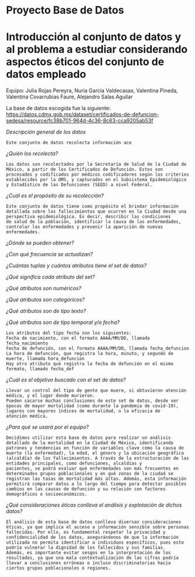 # Proyecto Base de Datos

# Introducción al conjunto de datos y al problema a estudiar considerando aspectos éticos del conjunto de datos empleado
  Equipo: Julia Rojas Pereyra, Nuria Garcia Valdecasas, Valentina Pineda, Valentina Covarrubias Faure, Alejandro Salas Aguilar

  La base de datos escogida fue la siguiente: 
    https://datos.cdmx.gob.mx/dataset/certificados-de-defuncion-sedesa/resource/fc38b701-964d-4c36-8c63-cca9205ab53f

  *Descripción general de los datos*
  
    Este conjunto de datos recolecta información ace
    
  *¿Quién los recolecta?*
  
    Los datos son recolectados por la Secretaría de Salud de la Ciudad de México, a partir de los Certificados de Defunción. Estos son procesados y codificados por médicos codificadores según los criterios     establecidos por la OMS, y capturados en el Subsistema Epidemiológico y Estadístico de las Defunciones (SEED) a nivel Federal.
    
  *¿Cuál es el propósito de su recolección?*
  
    Este conjunto de datos tiene como propósito el brindar información detallada sobre los fallecimientos que ocurren en la Ciudad desde una perspectiva epidemiológica. Es decir, describir las condiciones      de salud de la población, identificar la causa de las enfermedades, controlar las enfermedades y prevenir la aparición de nuevas enfermedades.
    
  *¿Dónde se pueden obtener?*
  
  *¿Con qué frecuencia se actualizan?*
  
  *¿Cuántas tuplas y cuántos atributos tiene el set de datos?*
  
  *¿Qué significa cada atributo del set?*
  
  *¿Qué atributos son numéricos?*
  
  *¿Qué atributos son categóricos?*
  
  *¿Qué atributos son de tipo texto?*
  
  *¿Qué atributos son de tipo temporal y/o fecha?*
  
    Los atributos del tipo fecha son los siguientes:
    Fecha de nacimiento, con el formato AAAA/MM/DD, llamada fecha_nacimiento
    Fecha de defunción, con el formato AAAA/MM/DD, llamada fecha_defuncion
    La hora de defunción, que registra la hora, minuto, y segundo de muerte, llamada hora_defuncion
    Hay otro atributo que registra la fecha de defunción en el mismo formato, llamado fecha_def
    
  *¿Cuál es el objetivo buscado con el set de datos?*
  
    Llevar un control del tipo de gente que muere, si obtuvieron atención médica, y el lugar donde murieron.
    Pueden sacarse muchas conclusiones de este set de datos, desde ver épocas de mayor mortalidad (como durante la pandemia de covid-19), lugares con mayores índices de mortalidad, o la eficacia de
    atención médica.
    
  *¿Para qué se usará por el equipo?*
  
    Decidimos utilizar esta base de datos para realizar un análisis detallado de la mortalidad en la Ciudad de México, identificando patrones y tendencias en función de variables clave como la causa de         muerte (la enfermedad), la edad, el género y la ubicación geográfica (alcaldía) de los fallecimientos. A través de la estructuración de las entidades principales, como defunciones, alcaldías y              pacientes, se podrá evaluar qué enfermedades son más frecuentes en determinados grupos poblacionales y en qué zonas de la ciudad se registran las tasas de mortalidad más altas. Además, esta información     permitirá comparar datos a lo largo del tiempo para detectar posibles cambios en las causas de defunción y su relación con factores demográficos o socioeconómicos.
    
  *¿Qué consideraciones éticas conlleva el análisis y explotación de dichos datos?*
  
    El análisis de esta base de datos conlleva diversas consideraciones éticas, ya que implica el acceso a información sensible sobre personas fallecidas. Por ello, es fundamental respetar la privacidad y      confidencialidad de los datos, asegurándonos de que la información utilizada no permita identificar a individuos específicos, pues esto podría vulnerar la dignidad de los fallecidos y sus familias.         Además, es importante evitar sesgos en la interpretación de los resultados, ya que una mala contextualización de las cifras podría llevar a conclusiones erróneas o incluso discriminatorias hacia            ciertos grupos poblacionales o regiones.
